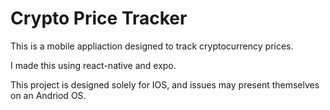 # Crypto Price Tracker
 This is a mobile appliaction designed to track cryptocurrency prices.

I made this using react-native and expo. 

This project is designed solely for IOS, and issues may present themselves on an Andriod OS. 
